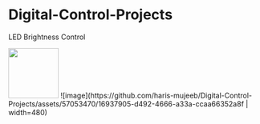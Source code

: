# Digital-Control-Projects

LED Brightness Control

  <img src=https://github.com/haris-mujeeb/Digital-Control-Projects/assets/57053470/9cc57070-6425-4e48-99aa-70a1e7633026 width="100" >
  ![image](https://github.com/haris-mujeeb/Digital-Control-Projects/assets/57053470/16937905-d492-4666-a33a-ccaa66352a8f | width=480)
